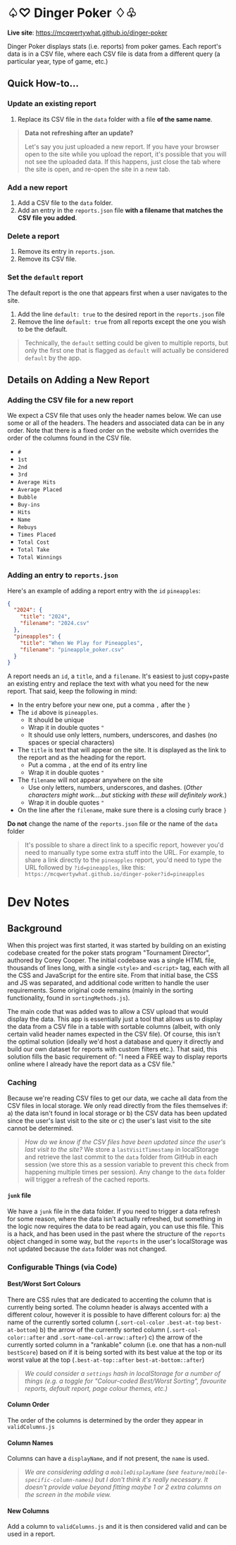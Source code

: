 # ♤♡ Dinger Poker ♢♧

**Live site**: https://mcqwertywhat.github.io/dinger-poker

Dinger Poker displays stats (i.e. reports) from poker games. Each report's data is in a CSV file, where each CSV file is data from a different query (a particular year, type of game, etc.)

## Quick How-to...

### Update an existing report

1. Replace its CSV file in the `data` folder with a file **of the same name**.

> **Data not refreshing after an update?** 
> 
> Let's say you just uploaded a new report. If you have your browser open to the site while you upload the report, it's possible that you will not see the uploaded data. If this happens, just close the tab where the site is open, and re-open the site in a new tab.

### Add a new report

1. Add a CSV file to the `data` folder.
2. Add an entry in the `reports.json` file **with a filename that matches the CSV file you added**.

### Delete a report

1. Remove its entry in `reports.json`. 
2. Remove its CSV file.

### Set the `default` report

The default report is the one that appears first when a user navigates to the site.

1. Add the line `default: true` to the desired report in the `reports.json` file
2. Remove the line `default: true` from all reports except the one you wish to be the default.

> Technically, the `default` setting could be given to multiple reports, but only the first one that is flagged as `default` will actually be considered `default` by the app.

## Details on Adding a New Report

### Adding the CSV file for a new report

We expect a CSV file that uses only the header names below. We can use some or all of the headers. The headers and associated data can be in any order. Note that there is a fixed order on the website which overrides the order of the columns found in the CSV file.

- `#`
- `1st`
- `2nd`
- `3rd`
- `Average Hits`
- `Average Placed`
- `Bubble`
- `Buy-ins`
- `Hits`
- `Name`
- `Rebuys`
- `Times Placed`
- `Total Cost`
- `Total Take`
- `Total Winnings`

### Adding an entry to `reports.json`

Here's an example of adding a report entry with the `id` `pineapples`:

```json
{
  "2024": {
    "title": "2024",
    "filename": "2024.csv"
  },
  "pineapples": {
    "title": "When We Play for Pineapples",
    "filename": "pineapple_poker.csv"
  }
}
```

A report needs an `id`, a `title`, and a `filename`. It's easiest to just copy+paste an existing entry and replace the text with what you need for the new report. That said, keep the following in mind:

- In the entry before your new one, put a comma `,` after the `}`
- The `id` above is `pineapples`. 
  - It should be unique 
  - Wrap it in double quotes `"`
  - It should use only letters, numbers, underscores, and dashes (no spaces or special characters)
- The `title` is text that will appear on the site. It is displayed as the link to the report and as the heading for the report.
  - Put a comma `,` at the end of its entry line
  - Wrap it in double quotes `"`
- The `filename` will not appear anywhere on the site
  - Use only letters, numbers, underscores, and dashes. (_Other characters might work....but sticking with these will definitely work._)
  - Wrap it in double quotes `"`
- On the line after the `filename`, make sure there is a closing curly brace `}`

**Do not** change the name of the `reports.json` file or the name of the `data` folder

> It's possible to share a direct link to a specific report, however you'd need to manually type some extra stuff into the URL. For example, to share a link directly to the `pineapples` report, you'd need to type the URL followed by `?id=pineapples`, like this: `https://mcqwertywhat.github.io/dinger-poker?id=pineapples` 

# Dev Notes

## Background 

When this project was first started, it was started by building on an existing codebase created for the poker stats program "Tournament Director", authored by Corey Cooper. The initial codebase was a single HTML file, thousands of lines long, with a single `<style>` and `<script>` tag, each with all the CSS and JavaScript for the entire site. From that initial base, the CSS and JS was separated, and additional code written to handle the user requirements. Some original code remains (mainly in the sorting functionality, found in `sortingMethods.js`).

The main code that was added was to allow a CSV upload that would display the data. This app is essentially just a tool that allows us to display the data from a CSV file in a table with sortable columns (albeit, with only certain valid header names expected in the CSV file). Of course, this isn't the optimal solution (ideally we'd host a database and query it directly and build our own dataset for reports with custom filters etc.). That said, this solution fills the basic requirement of: "I need a FREE way to display reports online where I already have the report data as a CSV file."

### Caching 

Because we're reading CSV files to get our data, we cache all data from the CSV files in local storage. We only read directly from the files themselves if:
a) the data isn't found in local storage 
or
b) the CSV data has been updated since the user's last visit to the site
or
c) the user's last visit to the site cannot be determined. 

> *How do we know if the CSV files have been updated since the user's last visit to the site?* We store a `lastVisitTimestamp` in localStorage and retrieve the last commit to the `data` folder from GitHub in each session (we store this as a session variable to prevent this check from happening multiple times per session). Any change to the `data` folder will trigger a refresh of the cached reports. 

#### `junk` file

We have a `junk` file in the data folder. If you need to trigger a data refresh for some reason, where the data isn't actually refreshed, but something in the logic now requires the data to be read again, you can use this file. This is a hack, and has been used in the past where the structure of the `reports` object changed in some way, but the `reports` in the user's localStorage was not updated because the `data` folder was not changed.

### Configurable Things (via Code)

#### Best/Worst Sort Colours

There are CSS rules that are dedicated to accenting the column that is currently being sorted. The column header is always accented with a different colour, however it is possible to have different colours for:
a) the name of the currently sorted column (`.sort-col-color` `.best-at-top` `best-at-bottom`) 
b) the arrow of the currently sorted column (`.sort-col-color::after` and `.sort-name-col-arrow::after`)
c) the arrow of the currently sorted column in a "rankable" column (i.e. one that has a non-null `bestScore`) based on if it is being sorted with its best value at the top or its worst value at the top (`.best-at-top::after` `best-at-bottom::after`)

> *We could consider a `settings` hash in localStorage for a number of things (e.g. a toggle for "Colour-coded Best/Worst Sorting", favourite reports, default report, page colour themes, etc.)*

#### Column Order

The order of the columns is determined by the order they appear in `validColumns.js`

#### Column Names

Columns can have a `displayName`, and if not present, the `name` is used. 

> *We are considering adding a `mobileDisplayName` (see `feature/mobile-specific-column-names`) but I don't think it's really necessary. It doesn't provide value beyond fitting maybe 1 or 2 extra columns on the screen in the mobile view.*

#### New Columns

Add a column to `validColumns.js` and it is then considered valid and can be used in a report.
